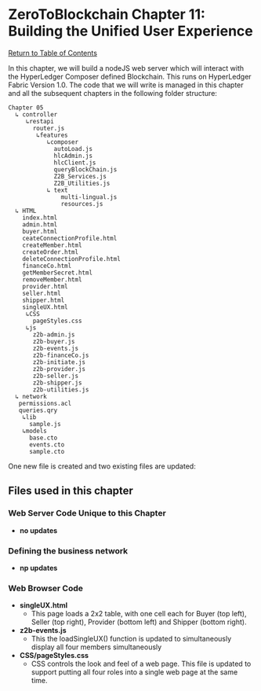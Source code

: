 # ZeroToBlockchain Chapter 11: Building the Unified User Experience

[Return to Table of Contents](../README.md)

In this chapter, we will build a nodeJS web server which will interact with the HyperLedger Composer defined Blockchain. This runs on HyperLedger Fabric Version 1.0. The code that we will write is managed in this chapter and all the subsequent chapters in the following folder structure:

```
Chapter 05
  ↳ controller
     ↳restapi
       router.js
        ↳features
           ↳composer
             autoLoad.js
             hlcAdmin.js
             hlcClient.js
             queryBlockChain.js
             Z2B_Services.js
             Z2B_Utilities.js
           ↳ text
               multi-lingual.js
               resources.js
  ↳ HTML
    index.html
    admin.html
    buyer.html
    ceateConnectionProfile.html
    createMember.html
    createOrder.html
    deleteConnectionProfile.html
    financeCo.html
    getMemberSecret.html
    removeMember.html
    provider.html
    seller.html
    shipper.html
    singleUX.html
     ↳CSS
       pageStyles.css
     ↳js
       z2b-admin.js
       z2b-buyer.js
       z2b-events.js
       z2b-financeCo.js
       z2b-initiate.js
       z2b-provider.js
       z2b-seller.js
       z2b-shipper.js
       z2b-utilities.js
  ↳ network
   permissions.acl
   queries.qry
    ↳lib
      sample.js
    ↳models
      base.cto
      events.cto
      sample.cto
```
One new file is created and two existing files are updated:

## Files used in this chapter
### Web Server Code Unique to this Chapter
 - **no updates**

### Defining the business network
 
 - **np updates**
 

### Web Browser Code 
 - **singleUX.html**
   - This page loads a 2x2 table, with one cell each for Buyer (top left), Seller (top right), Provider (bottom left) and Shipper (bottom right).
 - **z2b-events.js**
   - This the loadSingleUX() function is updated to simultaneously display all four members simultaneously
 - **CSS/pageStyles.css**
   - CSS controls the look and feel of a web page. This file is updated to support putting all four roles into a single web page at the same time.